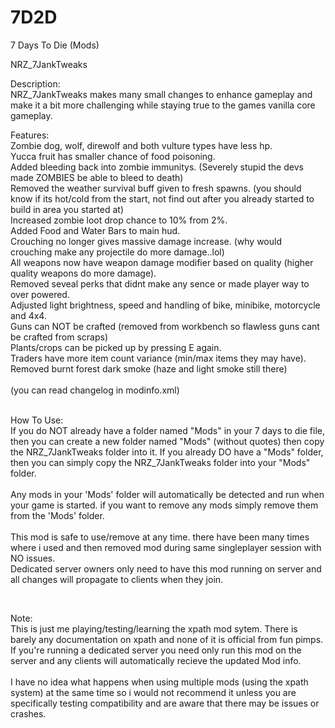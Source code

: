 # 7D2D
7 Days To Die (Mods)

NRZ_7JankTweaks

Description:
</br>
	NRZ_7JankTweaks makes many small changes to enhance gameplay and make it a bit more challenging while staying true to the games vanilla core gameplay.

       


Features:
</br>
	Zombie dog, wolf, direwolf and both vulture types have less hp.
	</br>
	Yucca fruit has smaller chance of food poisoning.
	</br>
	Added bleeding back into zombie immunitys. (Severely stupid the devs made ZOMBIES be able to bleed to death)
	</br>
	Removed the weather survival buff given to fresh spawns. (you should know if its hot/cold from the start, not find out after you already started to build in area you started at)
	</br>
	Increased zombie loot drop chance to 10% from 2%.
	</br>
	Added Food and Water Bars to main hud.
	</br>
	Crouching no longer gives massive damage increase. (why would crouching make any projectile do more damage..lol)
	</br>
	All weapons now have weapon damage modifier based on quality (higher quality weapons do more damage).
	</br>
	Removed seveal perks that didnt make any sence or made player way to over powered.
	</br>
	Adjusted light brightness, speed and handling of bike, minibike, motorcycle and 4x4.
	</br> 
	Guns can NOT be crafted (removed from workbench so flawless guns cant be crafted from scraps)
	</br>
	Plants/crops can be picked up by pressing E again.
	</br>
	Traders have more item count variance (min/max items they may have).
	</br>
	Removed burnt forest dark smoke (haze and light smoke still there)
	</br></br>
(you can read changelog in modinfo.xml)
</br></br>

How To Use:
</br> 
If you do NOT already have a folder named "Mods" in your 7 days to die file, then you can create a new folder named "Mods" (without quotes) then copy the NRZ_7JankTweaks folder into it.
If you already DO have a "Mods" folder, then you can simply copy the NRZ_7JankTweaks folder into your "Mods" folder.
</br></br>
Any mods in your 'Mods' folder will automatically be detected and run when your game is started.
if you want to remove any mods simply remove them from the 'Mods' folder. 
</br></br>
This mod is safe to use/remove at any time. there have been many times where i used and then removed mod during same singleplayer session with NO issues.</br>Dedicated server owners only need to have this mod running on server and all changes will propagate to clients when they join.

</br>

Note:
</br>
This is just me playing/testing/learning the xpath mod sytem.
There is barely any documentation on xpath and none of it is official from fun pimps.
If you're running a dedicated server you need only run this mod on the server and any clients will automatically recieve the updated Mod info.
</br></br>
I have no idea what happens when using multiple mods (using the xpath system) at the same time so i would not recommend it unless you are specifically testing compatibility and are aware that there may be issues or crashes.
